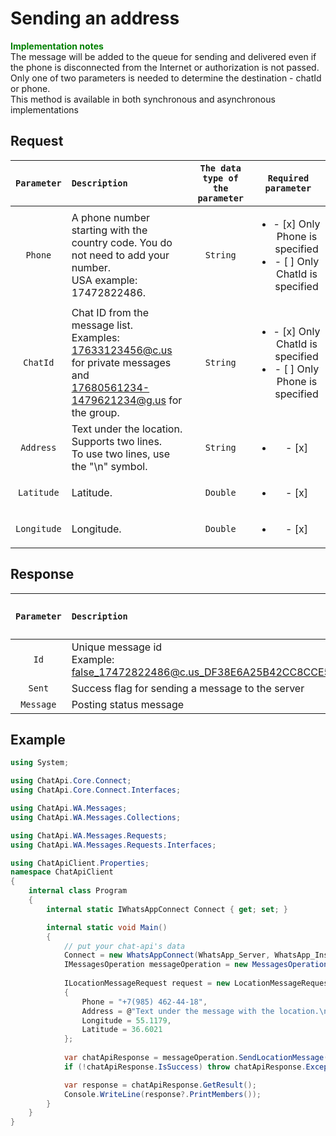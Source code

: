 ﻿# Sending an address
**<span style="color:green">Implementation notes</span>**<br/> The message will be added to the queue for sending and delivered even if the phone is disconnected from the Internet or authorization is not passed.<br/>
Only one of two parameters is needed to determine the destination - chatId or phone.<br/>
This method is available in both synchronous and asynchronous implementations

## Request
| `Parameter` | `Description`                        | `The data type of the parameter` | `Required parameter` |
|:-----------:|:-------------------------------------|:--------------------------------:|:--------------------:|
|  `Phone`   | A phone number starting with the country code. You do not need to add your number. <br/> USA example: 17472822486.                              | `String` | <ul><li>- [x] Only Phone is specified</li><li>- [ ] Only ChatId is specified</li></ul> |
|  `ChatId`  | Chat ID from the message list. <br/> Examples: <br/> 17633123456@c.us for private messages and <br/> 17680561234-1479621234@g.us for the group. | `String` | <ul><li>- [x] Only ChatId is specified</li><li>- [ ] Only Phone is specified</li></ul> |
|  `Address` | Text under the location. <br/> Supports two lines. <br/> To use two lines, use the "\n" symbol.| `String` | <ul><li>- [x] </li></ul> |
|  `Latitude` | Latitude. | `Double` | <ul><li>- [x] </li></ul> |
|  `Longitude`  | Longitude. | `Double` | <ul><li>- [x] </li></ul> |

## Response
| `Parameter` | `Description`                        | `The data type of the parameter` | 
|:-----------:|:-------------------------------------|:--------------------------------:|
|     `Id`      | Unique message id <br/> Example: false_17472822486@c.us_DF38E6A25B42CC8CCE57EC40F | `String`
|    `Sent`     | Success flag for sending a message to the server | `Boolean`
|   `Message`   | Posting status message | `String`

## Example
```csharp
using System;

using ChatApi.Core.Connect;
using ChatApi.Core.Connect.Interfaces;

using ChatApi.WA.Messages;
using ChatApi.WA.Messages.Collections;

using ChatApi.WA.Messages.Requests;
using ChatApi.WA.Messages.Requests.Interfaces;

using ChatApiClient.Properties;
namespace ChatApiClient
{
    internal class Program
    {
        internal static IWhatsAppConnect Connect { get; set; }

        internal static void Main()
        {
            // put your chat-api's data
            Connect = new WhatsAppConnect(WhatsApp_Server, WhatsApp_Instance, WhatsApp_Token); 
            IMessagesOperation messageOperation = new MessagesOperation(Connect);
            
            ILocationMessageRequest request = new LocationMessageRequest
            {
                Phone = "+7(985) 462-44-18",
                Address = @"Text under the message with the location.\nSupports two strings.",
                Longitude = 55.1179,
                Latitude = 36.6021
            };
            
            var chatApiResponse = messageOperation.SendLocationMessage(request);
            if (!chatApiResponse.IsSuccess) throw chatApiResponse.Exception!;

            var response = chatApiResponse.GetResult();
            Console.WriteLine(response?.PrintMembers());
        }
    }
}
```